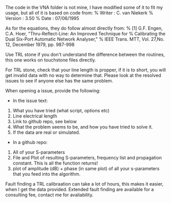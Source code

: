 The code in the VNA folder is not mine, I have modified some of it to fit my usage, but all of it is based on code from:
% Writer : C. van Niekerk
% Version : 3.50
% Date : 07/06/1995

As for the equations, they do follow almost directly from:
% [1] G.F. Engen, C.A. Hoer, "Thru-Reflect-Line: An Improved Technique for
% Calibrating the Dual Six-Port Automatic Network Analyser,"
% IEEE Trans. MTT, Vol. 27,No. 12, December 1979, pp. 987-998

Use TRL stone if you don't understand the difference between the routines, this one works on touchstone files directly.

For TRL stone, check that your line length is propper, if it is to short, you will get invalid data with no way to determine that. Please look at the resolved issues to see if anyone else has the same problem.

When opening a issue, provide the following:
-  In the issue text:
1. What you have tried (what script, options etc)
2. Line electrical length
3. Link to github repo, see below
4. What the problem seems to be, and how you have tried to solve it.
5. If the data are real or simulated. 

-  In a github repo:
1. All of your S-parameters
2. File and Plot of resulting S-parameters, frequency list and propagation constant. This is all the function returns!
3. plot of amplitude (dB) + phase (in same plot) of all your s-parameters that you feed into the algorithm.


Fault finding a TRL calibraation can take a lot of hours, this makes it easier, when I get the data provided. Extended fault finding are available for a consulting fee, contact me for avaliability.
